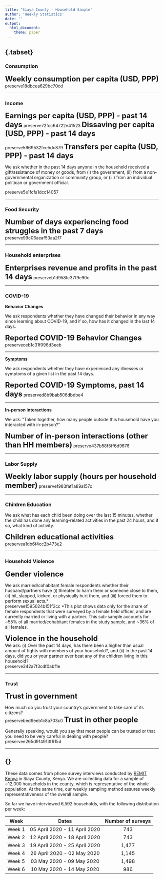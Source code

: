 ```yaml
---
title: "Siaya County - Household Sample"
author: 'Weekly Statistics'
date: ''
output:
  html_document:
    theme: paper
---
```



  


##  {.tabset}

### Consumption

<font size="5">**Weekly consumption per capita (USD, PPP)**</font>
preserve18dbcea629bc70cd


***  
### Income  
<font size="5">**Earnings per capita (USD, PPP) - past 14 days**</font>
preserve72fcc64722e41523
<font size="5">**Dissaving per capita (USD, PPP) - past 14 days**</font>  

preserve5669532fce5dc879
<font size="5">**Transfers per capita (USD, PPP) - past 14 days**</font>  

We ask whether in the past 14 days anyone in the household received a gift/assistance of money or goods, from (i) the government, (ii) from a non-governmental organization or community group, or (iii) from an individual politican or government official.  

preserve5e1fcfa1dcc14057
  
*** 

### Food Security  
<font size="5">**Number of days experiencing food struggles in the past 7 days**</font>
preserve99c06aeaf53aa2f7
    
***  
### Household enterprises  
<font size="5">**Enterprises revenue and profits in the past 14 days**</font>
preserveb1d958fc37f9e90c
  
  ***  

### COVID-19  

  **Behavior Changes**  
    
    
  We ask respondents whether they have changed their behavior in any way since learning about COVID-19, and if so, how has it changed in the last 14 days.  
  
<font size="5">**Reported COVID-19 Behavior Changes**</font>
preserveceb1c31f096d3eeb

***  
**Symptoms**  
  
We ask respondents whether they have experienced any illnesses or symptoms of a given list in the past 14 days.  
  
<font size="5">**Reported COVID-19 Symptoms, past 14 days**</font>
preserved8b9bab506dbdbe4


***  
**In-person interactions**

We ask: "Taken together, how many people outside this household have you interacted with in-person?"   
  
<font size="5">**Number of in-person interactions (other than HH members)**</font>
preserve437b58f5ff6d9676

*** 
### Labor Supply

<font size="5">**Weekly labor supply (hours per household member)**</font>
preservef983faf1a89a157c


***  
### Children Education

We ask what has each child been doing over the last 15 minutes, whether the child has done any learning-related activities in the past 24 hours, and if so, what kind of activity.  
  
<font size="5">**Children educational activities**</font>
preservea1db6f4cc2b473e2
***  
  
### Household Violence


<font size="5">**Gender violence**</font>

We ask married/cohabitant female respondents whether their husband/partners have (i) threaten to harm them or someone close to them, (ii) hit, slapped, kicked, or physically hurt them, and (iii) forced them to perform sexual acts.*  
preservee1595024b151f3cc
  *This plot shows data only for the share of female respondents that were surveyed by a female field officer, and are currently married or living with a partner. This sub-sample accounts for ~55% of all married/cohabitant females in the study sample, and ~36% of all females.  
  
<font size="5">**Violence in the household**</font>  
We ask: (i) Over the past 14 days, has there been a higher than usual amount of fights with members of your household?, and (ii) In the past 14 days, did you or your partner ever beat any of the children living in this household?  
preserve342a7f3cdf0abf1e


***  

### Trust

<font size="5">**Trust in government**</font>  

How much do you trust your country’s government to take care of its citizens?  
preservebed9eeb1c8a703c0
<font size="5">**Trust in other people**</font>  

Generally speaking, would you say that most people can be trusted or that you need to be very careful in dealing with people?  
preservee265d914913f615d

***  

## {}
      
These data comes from phone survey interviews conducted by [REMIT Kenya](http://remitkenya.co.ke/) in Siaya County, Kenya. We are collecting data for a sample of ~12,000 households in the county, which is representative of the whole population. At the same time, our weekly sampling method assures weekly representativeness of the overall sample.

So far we have interviewed 6,592 households, with the following distribution per week:

| Week	| Dates	| Number of surveys |
|------|:-----:|:---------:|
| Week 1 |	05 April 2020 - 11 April 2020	| 743 |
| Week 2 |	12 April 2020 - 18 April 2020	| 743 |
| Week 3 |	19 April 2020 - 25 April 2020	| 1,477 |
| Week 4 |	26 April 2020 - 02 May 2020	| 1,145 |
| Week 5 |	03 May 2020 - 09 May 2020	| 1,498 |
| Week 6 |	10 May 2020 - 14 May 2020	| 986 |


